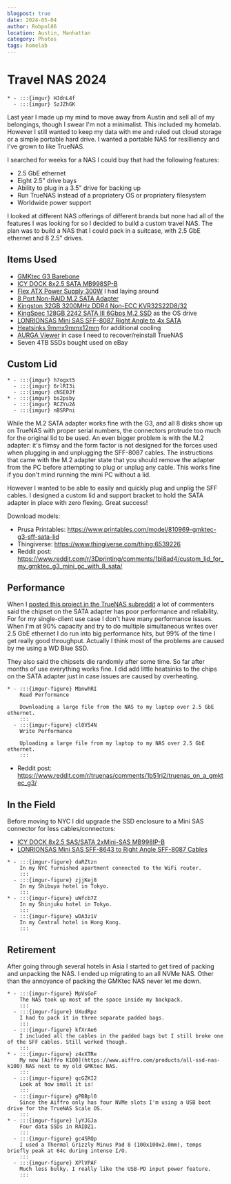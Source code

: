 ```yaml
---
blogpost: true
date: 2024-05-04
author: Robpol86
location: Austin, Manhattan
category: Photos
tags: homelab
---
```


# Travel NAS 2024

```{list-table}
* - :::{imgur} HJdnL4f
  - :::{imgur} SzJZhGK
```

Last year I made up my mind to move away from Austin and sell all of my belongings, though I swear I'm not a minimalist. This
included my homelab. However I still wanted to keep my data with me and ruled out cloud storage or a simple portable hard
drive. I wanted a portable NAS for resilliency and I've grown to like TrueNAS.

I searched for weeks for a NAS I could buy that had the following features:

* 2.5 GbE ethernet
* Eight 2.5" drive bays
* Ability to plug in a 3.5" drive for backing up
* Run TrueNAS instead of a propriatery OS or propriatery filesystem
* Worldwide power support

I looked at different NAS offerings of different brands but none had all of the features I was looking for so I decided to
build a custom travel NAS. The plan was to build a NAS that I could pack in a suitcase, with 2.5 GbE ethernet and 8 2.5"
drives.

## Items Used

* [GMKtec G3 Barebone](https://www.gmktec.com/products/nucbox-g3-most-cost-effective-mini-pc-with-intel-n100-processor)
* [ICY DOCK 8x2.5 SATA MB998SP-B](https://www.amazon.com/gp/product/B00TL4US8K)
* [Flex ATX Power Supply 300W](https://www.amazon.com/gp/product/B08J2NDBWY) I had laying around
* [8 Port Non-RAID M.2 SATA Adapter](https://www.amazon.com/gp/product/B0BGJPDL8N)
* [Kingston 32GB 3200MHz DDR4 Non-ECC KVR32S22D8/32](https://www.amazon.com/gp/product/B08K5H4HBQ)
* [KingSpec 128GB 2242 SATA III 6Gbps M.2 SSD](https://www.amazon.com/gp/product/B07CJF384F) as the OS drive
* [LONRIONSAS Mini SAS SFF-8087 Right Angle to 4x SATA](https://www.aliexpress.us/item/3256805635452399.html)
* [Heatsinks 9mmx9mmx12mm](https://www.amazon.com/gp/product/B07JJK92DJ) for additional cooling
* [AURGA Viewer](https://www.aurga.com/products/aurga-viewer) in case I need to recover/reinstall TrueNAS
* Seven 4TB SSDs bought used on eBay

## Custom Lid

```{list-table}
* - :::{imgur} h7ogxt5
  - :::{imgur} 6rlRI3i
  - :::{imgur} cNSE0Jf
* - :::{imgur} bs2psby
  - :::{imgur} RCZYu2A
  - :::{imgur} nBSRPni
```

While the M.2 SATA adapter works fine with the G3, and all 8 disks show up on TrueNAS with proper serial numbers, the
connectors protrude too much for the original lid to be used. An even bigger problem is with the M.2 adapter: it's flimsy and
the form factor is not designed for the forces used when plugging in and unplugging the SFF-8087 cables. The instructions
that came with the M.2 adapter state that you should remove the adapter from the PC before attempting to plug or unplug any
cable. This works fine if you don't mind running the mini PC without a lid.

However I wanted to be able to easily and quickly plug and unplig the SFF cables. I designed a custom lid and support bracket
to hold the SATA adapter in place with zero flexing. Great success!

Download models:

* Prusa Printables: https://www.printables.com/model/810969-gmktec-g3-sff-sata-lid
* Thingiverse: https://www.thingiverse.com/thing:6539226
* Reddit post: https://www.reddit.com/r/3Dprinting/comments/1bi8ad4/custom_lid_for_my_gmktec_g3_mini_pc_with_8_sata/

## Performance

When I [posted this project in the TrueNAS subreddit](https://www.reddit.com/r/truenas/comments/1b51rj2/truenas_on_a_gmktec_g3/)
a lot of commenters said the chipset on the SATA adapter has poor performance and reliability. For for my single-client use
case I don't have many performance issues. When I'm at 90% capacity and try to do multiple simultaneous writes over 2.5 GbE
ethernet I do run into big performance hits, but 99% of the time I get really good throughput. Actually I think most of the
problems are caused by me using a WD Blue SSD.

They also said the chipsets die randomly after some time. So far after months of use everything works fine. I did add little
heatsinks to the chips on the SATA adapter just in case issues are caused by overheating.

```{list-table}
* - :::{imgur-figure} MbnwhRI
    Read Performance

    Downloading a large file from the NAS to my laptop over 2.5 GbE ethernet.
    :::
  - :::{imgur-figure} cl0V54N
    Write Performance

    Uploading a large file from my laptop to my NAS over 2.5 GbE ethernet.
    :::
```

* Reddit post: https://www.reddit.com/r/truenas/comments/1b51rj2/truenas_on_a_gmktec_g3/

## In the Field

Before moving to NYC I did upgrade the SSD enclosure to a Mini SAS connector for less cables/connectors:

* [ICY DOCK 8x2.5 SAS/SATA 2xMini-SAS MB998IP-B](https://www.amazon.com/ICY-DOCK-MB998IP-B-SATA-Backplane/dp/B07G46V2C5)
* [LONRIONSAS Mini SAS SFF-8643 to Right Angle SFF-8087 Cables](https://www.aliexpress.us/item/3256805704953889.html)

```{list-table}
* - :::{imgur-figure} daRZtzn
    In my NYC furnished apartment connected to the WiFi router.
    :::
  - :::{imgur-figure} zjjKej8
    In my Shibuya hotel in Tokyo.
    :::
* - :::{imgur-figure} uWfcb7Z
    In my Shinjuku hotel in Tokyo.
    :::
  - :::{imgur-figure} wDA3z1V
    In my Central hotel in Hong Kong.
    :::
```

## Retirement

After going through several hotels in Asia I started to get tired of packing and unpacking the NAS. I ended up migrating to
an all NVMe NAS. Other than the annoyance of packing the GMKtec NAS never let me down.

```{list-table}
* - :::{imgur-figure} MpVsGoF
    The NAS took up most of the space inside my backpack.
    :::
  - :::{imgur-figure} UXudRpz
    I had to pack it in three separate padded bags.
    :::
  - :::{imgur-figure} kfXrAe6
    I included all the cables in the padded bags but I still broke one of the SFF cables. Still worked though.
    :::
* - :::{imgur-figure} z4xXTRe
    My new [Aiffro K100](https://www.aiffro.com/products/all-ssd-nas-k100) NAS next to my old GMKtec NAS.
    :::
  - :::{imgur-figure} qcGZKI2
    Look at how small it is!
    :::
  - :::{imgur-figure} gPBBpl0
    Since the Aiffro only has four NVMe slots I'm using a USB boot drive for the TrueNAS Scale OS.
    :::
* - :::{imgur-figure} lyYJGJa
    Four data SSDs in RAIDZ1.
    :::
  - :::{imgur-figure} gc4SRQp
    I used a Thermal Grizzly Minus Pad 8 (100x100x2.0mm), temps briefly peak at 64c during intense I/O.
    :::
  - :::{imgur-figure} XPlVPAF
    Much less bulky. I really like the USB-PD input power feature.
    :::
```
